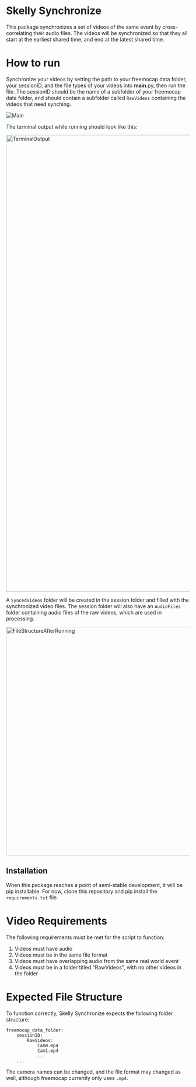 # Skelly Synchronize

This package synchronizes a set of videos of the same event by cross-correlating their audio files. The videos will be synchronized so that they all start at the earliest shared time, and end at the latest shared time. 

# How to run

Synchronize your videos by setting the path to your freemocap data folder, your sessionID, and the file types of your videos into __main__.py, then run the file. The sessionID should be the name of a subfolder of your freemocap data folder, and should contain a subfolder called `RawVideos` containing the videos that need synching.

![Main](https://user-images.githubusercontent.com/24758117/220470598-580360ef-8d4f-447c-820e-cc4d2d544c07.png)

The terminal output while running should look like this:

<img width="1250" alt="TerminalOutput" src="https://user-images.githubusercontent.com/24758117/220470626-c3592b65-6d8f-439b-87e7-20b83d6aff0f.png">

A `SyncedVideos` folder will be created in the session folder and filled with the synchronized video files. The session folder will also have an `AudioFiles` folder containing audio files of the raw videos, which are used in processing.

<img width="626" alt="FileStructureAfterRunning" src="https://user-images.githubusercontent.com/24758117/220470692-2f573367-1737-4842-b23e-e6fb79b1e4c8.png">

## Installation

When this package reaches a point of semi-stable development, it will be pip installable. For now, clone this repository and pip install the `requirements.txt` file.

# Video Requirements

The following requirements must be met for the script to function:

1. Videos must have audio
2. Videos must be in the same file format
3. Videos must have overlapping audio from the same real world event
4. Videos must be in a folder titled "RawVideos", with no other videos in the folder

# Expected File Structure

To function correctly, Skelly Synchronize expects the following folder structure:
```
freemocap_data_folder:
    sessionID:
        RawVideos:
            Cam0.mp4
            Cam1.mp4
            ...
    ...
```
The camera names can be changed, and the file format may changed as well, although freemocap currently only uses `.mp4`.
